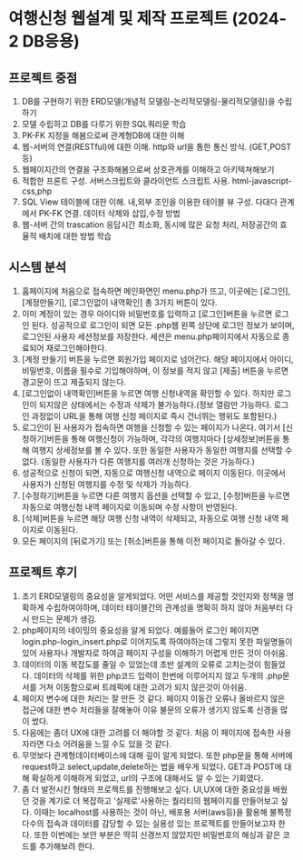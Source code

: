 # 여행신청 웹설계 및 제작 프로젝트 (2024-2 DB응용)
## 프로젝트 중점
1. DB를 구현하기 위한 ERD모델(개념적 모델링-논리적모델링-물리적모델링)을 수립하기
2. 모델 수립하고 DB를 다루기 위한 SQL쿼리문 학습
3. PK-FK 지정을 해봄으로써 관계형DB에 대한 이해
4. 웹-서버의 연결(RESTful)에 대한 이해. http와 url을 통한 통신 방식. (GET,POST등)
5. 웹페이지간의 연결을 구조화해봄으로써 상호관계를 이해하고 아키텍쳐해보기
6. 적합한 프론트 구성. 서버스크립트와 클라이언트 스크립트 사용. html-javascript-css,php
7. SQL View 테이블에 대한 이해. 내,외부 조인을 이용한 테이블 뷰 구성. 다대다 관계에서 PK-FK 연결. 데이터 삭제와 삽입,수정 방법
8. 웹-서버 간의 trascation 응답시간 최소화, 동시에 많은 요청 처리, 저장공간의 효율적 배치에 대한 방법 학습

## 시스템 분석
1. 홈페이지에 처음으로 접속하면 메인화면인 menu.php가 뜨고, 이곳에는 [로그인], [계정만들기], [로그인없이 내역확인] 총 3가지 버튼이 있다. 
2. 이미 계정이 있는 경우 아이디와 비밀번호를 입력하고 [로그인]버튼을 누르면 로그인 된다. 성공적으로 로그인이 되면 모든 .php웹 왼쪽 상단에 로그인 정보가 보이며, 로그인된 사용자 세션정보를 저장한다. 세션은 menu.php페이지에서 자동으로 종료되어 재로그인해야한다.
3. [계정 만들기] 버튼을 누르면 회원가입 페이지로 넘어간다. 해당 페이지에서 아이디, 비밀번호, 이름을 필수로 기입해야하며, 이 정보를 적지 않고 [제출] 버튼을 누르면 경고문이 뜨고 제출되지 않는다.
4. [로그인없이 내역확인]버튼을 누르면 여행 신청내역을 확인할 수 있다. 하지만 로그인이 되지않은 상태에서는 수정과 삭제가 불가능하다.(정보 열람만 가능하다. 로그인 과정없이 URL을 통해 여행 신청 페이지로 즉시 건너뛰는 행위도 포함된다.)
5. 로그인이 된 사용자가 접속하면 여행을 신청할 수 있는 페이지가 나온다. 여기서 [신청하기]버튼을 통해 여행신청이 가능하며, 각각의 여행지마다 [상세정보]버튼을 통해 여행지 상세정보를 볼 수 있다. 또한 동일한 사용자가 동일한 여행지를 선택할 수 없다. (동일한 사용자가 다른 여행지를 여러개 신청하는 것은 가능하다.)
6. 성공적으로 신청이 되면, 자동으로 여행신청 내역으로 페이지 이동된다. 이곳에서 사용자가 신청된 여행지를 수정 및 삭제가 가능하다.
7. [수정하기]버튼을 누르면 다른 여행지 옵션을 선택할 수 있고, [수정]버튼을 누르면 자동으로 여행신청 내역 페이지로 이동되며 수정 사항이 반영된다.
8. [삭제]버튼을 누르면 해당 여행 신청 내역이 삭제되고, 자동으로 여행 신청 내역 페이지로 이동된다.
9. 모든 페이지의 [뒤로가기] 또는 [취소]버튼을 통해 이전 페이지로 돌아갈 수 있다.

## 프로젝트 후기
1. 초기 ERD모델링의 중요성을 알게되었다. 어떤 서비스를 제공할 것인지와 정책을 명확하게 수립하여야하며, 데이터 테이블간의 관계성을 명확히 하지 않아 처음부터 다시 만드는 문제가 생김.
2. php페이지의 네이밍의 중요성을 알게 되었다. 예를들어 로그인 페이지면 login.php-login_insert.php로 이어지도록 하여야하는데 그렇지 못한 파일명들이 있어 사용자나 개발자로 하여금 페이지 구성을 이해하기 어렵게 만든 것이 아쉬움.
3. 데이터의 이동 복잡도를 줄일 수 있었는데 초반 설계의 오류로 고치는것이 힘들었다. 데이터의 삭제를 위한 php코드 입력이 한번에 이루어지지 않고 두개의 .php문서를 거쳐 이동함으로써 트레픽에 대한 고려가 되지 않은것이 아쉬움.
4. 페이지 변수에 대한 처리는 잘 만든 것 같다. 페이지 이동간 오류나 올바르지 않은 접근에 대한 변수 처리들을 잘해놓아 이유 불문의 오류가 생기지 않도록 신경을 많이 썼다.
5. 다음에는 좀더 UX에 대한 고려를 더 해야할 것 같다. 처음 이 페이지에 접속한 사용자라면 다소 어려움을 느낄 수도 있을 것 같다.
6. 무엇보다 관계형데이터베이스에 대해 깊이 알게 되었다. 또한 php문을 통해 서버에 request하고 select,update,delete하는 법을 배우게 되었다. GET과 POST에 대해 확실하게 이해하게 되었고, url의 구조에 대해서도 알 수 있는 기회였다.
7. 좀 더 발전시킨 형태의 프로젝트를 진행해보고 싶다. UI,UX에 대한 중요성을 배웠던 것을 계기로 더 복잡하고 '실제로'사용하는 퀄리티의 웹페이지를 만들어보고 싶다. 이때는 localhost를 사용하는 것이 아닌, 배포용 서버(aws등)을 활용해 불특정 다수의 접속과 데이터를 감당할 수 있는 실용성 있는 프로젝트를 만들어보고자 한다. 또한 이번에는 보안 부분은 딱히 신경쓰지 않았지만 비밀번호의 해싱과 같은 코드를 추가해보려 한다.
